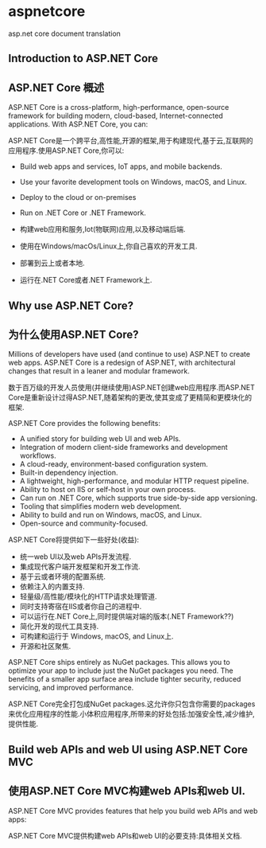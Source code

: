 # aspnetcore
asp.net core document translation
## Introduction to ASP.NET Core
## ASP.NET Core 概述
ASP.NET Core is a cross-platform, high-performance, open-source framework for building modern, cloud-based, Internet-connected applications. With ASP.NET Core, you can:

ASP.NET Core是一个跨平台,高性能,开源的框架,用于构建现代,基于云,互联网的应用程序.使用ASP.NET Core,你可以:

- Build web apps and services, IoT apps, and mobile backends.
- Use your favorite development tools on Windows, macOS, and Linux.
- Deploy to the cloud or on-premises
- Run on .NET Core or .NET Framework.

- 构建web应用和服务,Iot(物联网)应用,以及移动端后端.
- 使用在Windows/macOs/Linux上,你自己喜欢的开发工具.
- 部署到云上或者本地.
- 运行在.NET Core或者.NET Framework上.

## Why use ASP.NET Core?
## 为什么使用ASP.NET Core?

Millions of developers have used (and continue to use) ASP.NET to create web apps. ASP.NET Core is a redesign of ASP.NET, with architectural changes that result in a leaner and modular framework.

数于百万级的开发人员使用(并继续使用)ASP.NET创建web应用程序.而ASP.NET Core是重新设计过得ASP.NET,随着架构的更改,使其变成了更精简和更模块化的框架.

ASP.NET Core provides the following benefits:
- A unified story for building web UI and web APIs.
- Integration of modern client-side frameworks and development workflows.
- A cloud-ready, environment-based configuration system.
- Built-in dependency injection.
- A lightweight, high-performance, and modular HTTP request pipeline.
- Ability to host on IIS or self-host in your own process.
- Can run on .NET Core, which supports true side-by-side app versioning.
- Tooling that simplifies modern web development.
- Ability to build and run on Windows, macOS, and Linux.
- Open-source and community-focused.

ASP.NET Core将提供如下一些好处(收益):
- 统一web UI以及web APIs开发流程.
- 集成现代客户端开发框架和开发工作流.
- 基于云或者环境的配置系统.
- 依赖注入的内置支持.
- 轻量级/高性能/模块化的HTTP请求处理管道.
- 同时支持寄宿在IIS或者你自己的进程中.
- 可以运行在.NET Core上,同时提供端对端的版本(.NET Framework??)
- 简化开发的现代工具支持.
- 可构建和运行于 Windows, macOS, and Linux上.
- 开源和社区聚焦.

ASP.NET Core ships entirely as NuGet packages. This allows you to optimize your app to include just the NuGet packages you need. The benefits of a smaller app surface area include tighter security, reduced servicing, and improved performance.

ASP.NET Core完全打包成NuGet packages.这允许你只包含你需要的packages来优化应用程序的性能.小体积应用程序,所带来的好处包括:加强安全性,减少维护,提供性能.

## Build web APIs and web UI using ASP.NET Core MVC
## 使用ASP.NET Core MVC构建web APIs和web UI.

ASP.NET Core MVC provides features that help you build web APIs and web apps:

ASP.NET Core MVC提供构建web APIs和web UI的必要支持:具体相关文档.










